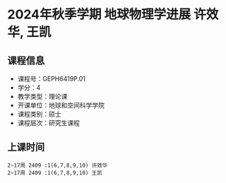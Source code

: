 # 2024年秋季学期 地球物理学进展 许效华, 王凯






## 课程信息

- 课程号：GEPH6419P.01
- 学分：4
- 教学类型：理论课
- 开课单位：地球和空间科学学院
- 课程类别：硕士
- 课程层次：研究生课程

## 上课时间

```
2~17周 2409 :1(6,7,8,9,10) 许效华
2~17周 2409 :1(6,7,8,9,10) 王凯
```

